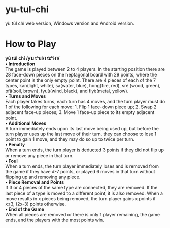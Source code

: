 # yu-tul-chi
yù túl chí web version, Windows version and Android version.


# How to Play  
**yù túl chí /y˥˩ tʰul˧˥ t͡ɕʰi˧˥/**  
**• Introduction**  
The game is played between 2 to 4 players. In the starting position there are 28 face-down pieces on the heptagonal board with 29 points, where the center point is the only empty point. There are 4 pieces of each of the 7 types, kān(light, white), sā(water, blue), hòng(fire, red), sré (wood, green), pfǎ(soil, brown), fyuù(wind, black), and fiyè(metal, yellow).  
**• Turns and Moves**  
Each player takes turns, each turn has 4 moves, and the turn player must do 1 of the following for each move: 1. Flip 1 face-down piece up; 2. Swap 2 adjacent face-up pieces; 3. Move 1 face-up piece to its empty adjacent point.  
**• Additional Moves**  
A turn immediately ends upon its last move being used up, but before the turn player uses up the last move of their turn, they can choose to lose 1 point to gain 1 move, and they may do so up to twice per turn.  
**• Penalty**  
When a turn ends, the turn player is deducted 3 points if they did not flip up or remove any piece in that turn.  
**• Foul**  
When a turn ends, the turn player immediately loses and is removed from the game if they have ≤-7 points, or played 6 moves in that turn without flipping up and removing any piece.  
**• Piece Removal and Points**  
If 3 or 4 pieces of the same type are connected, they are removed. If the last piece of a type is moved to a different point, it is also removed. When a move results in x pieces being removed, the turn player gains x points if x≤3, (2x-3) points otherwise.  
**• End of the Game**  
When all pieces are removed or there is only 1 player remaining, the game ends, and the players with the most points win.
